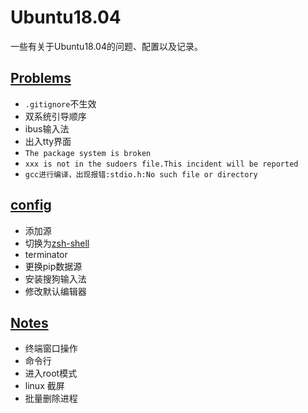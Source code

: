 # Ubuntu18.04
一些有关于Ubuntu18.04的问题、配置以及记录。

## [Problems](https://github.com/Shadowmaple/something_for_ubuntu/blob/master/problems.md)

+ `.gitignore`不生效
+ 双系统引导顺序
+ ibus输入法
+ 出入tty界面
+ `The package system is broken`
+ `xxx is not in the sudoers file.This incident will be reported`
+ `gcc进行编译，出现报错:stdio.h:No such file or directory`

## [ config](https://github.com/Shadowmaple/something_for_ubuntu/blob/master/config.md)

+ 添加源
+ 切换为[zsh-shell](https://github.com/Shadowmaple/something_for_ubuntu/blob/master/zsh.md)
+ terminator
+ 更换pip数据源
+ 安装搜狗输入法
+ 修改默认编辑器


## [Notes](https://github.com/Shadowmaple/something_for_ubuntu/blob/master/notes.md)

+ 终端窗口操作
+ 命令行
+ 进入root模式
+ linux 截屏
+ 批量删除进程
